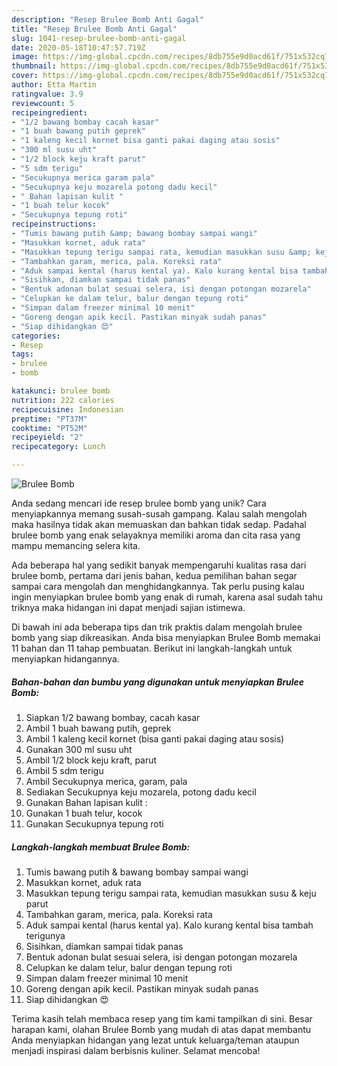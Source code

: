 ```yaml
---
description: "Resep Brulee Bomb Anti Gagal"
title: "Resep Brulee Bomb Anti Gagal"
slug: 1041-resep-brulee-bomb-anti-gagal
date: 2020-05-18T10:47:57.719Z
image: https://img-global.cpcdn.com/recipes/8db755e9d0acd61f/751x532cq70/brulee-bomb-foto-resep-utama.jpg
thumbnail: https://img-global.cpcdn.com/recipes/8db755e9d0acd61f/751x532cq70/brulee-bomb-foto-resep-utama.jpg
cover: https://img-global.cpcdn.com/recipes/8db755e9d0acd61f/751x532cq70/brulee-bomb-foto-resep-utama.jpg
author: Etta Martin
ratingvalue: 3.9
reviewcount: 5
recipeingredient:
- "1/2 bawang bombay cacah kasar"
- "1 buah bawang putih geprek"
- "1 kaleng kecil kornet bisa ganti pakai daging atau sosis"
- "300 ml susu uht"
- "1/2 block keju kraft parut"
- "5 sdm terigu"
- "Secukupnya merica garam pala"
- "Secukupnya keju mozarela potong dadu kecil"
- " Bahan lapisan kulit "
- "1 buah telur kocok"
- "Secukupnya tepung roti"
recipeinstructions:
- "Tumis bawang putih &amp; bawang bombay sampai wangi"
- "Masukkan kornet, aduk rata"
- "Masukkan tepung terigu sampai rata, kemudian masukkan susu &amp; keju parut"
- "Tambahkan garam, merica, pala. Koreksi rata"
- "Aduk sampai kental (harus kental ya). Kalo kurang kental bisa tambah terigunya"
- "Sisihkan, diamkan sampai tidak panas"
- "Bentuk adonan bulat sesuai selera, isi dengan potongan mozarela"
- "Celupkan ke dalam telur, balur dengan tepung roti"
- "Simpan dalam freezer minimal 10 menit"
- "Goreng dengan apik kecil. Pastikan minyak sudah panas"
- "Siap dihidangkan 😍"
categories:
- Resep
tags:
- brulee
- bomb

katakunci: brulee bomb 
nutrition: 222 calories
recipecuisine: Indonesian
preptime: "PT37M"
cooktime: "PT52M"
recipeyield: "2"
recipecategory: Lunch

---
```



![Brulee Bomb](https://img-global.cpcdn.com/recipes/8db755e9d0acd61f/751x532cq70/brulee-bomb-foto-resep-utama.jpg)

Anda sedang mencari ide resep brulee bomb yang unik? Cara menyiapkannya memang susah-susah gampang. Kalau salah mengolah maka hasilnya tidak akan memuaskan dan bahkan tidak sedap. Padahal brulee bomb yang enak selayaknya memiliki aroma dan cita rasa yang mampu memancing selera kita.



Ada beberapa hal yang sedikit banyak mempengaruhi kualitas rasa dari brulee bomb, pertama dari jenis bahan, kedua pemilihan bahan segar sampai cara mengolah dan menghidangkannya. Tak perlu pusing kalau ingin menyiapkan brulee bomb yang enak di rumah, karena asal sudah tahu triknya maka hidangan ini dapat menjadi sajian istimewa.


Di bawah ini ada beberapa tips dan trik praktis dalam mengolah brulee bomb yang siap dikreasikan. Anda bisa menyiapkan Brulee Bomb memakai 11 bahan dan 11 tahap pembuatan. Berikut ini langkah-langkah untuk menyiapkan hidangannya.

<!--inarticleads1-->

##### Bahan-bahan dan bumbu yang digunakan untuk menyiapkan Brulee Bomb:

1. Siapkan 1/2 bawang bombay, cacah kasar
1. Ambil 1 buah bawang putih, geprek
1. Ambil 1 kaleng kecil kornet (bisa ganti pakai daging atau sosis)
1. Gunakan 300 ml susu uht
1. Ambil 1/2 block keju kraft, parut
1. Ambil 5 sdm terigu
1. Ambil Secukupnya merica, garam, pala
1. Sediakan Secukupnya keju mozarela, potong dadu kecil
1. Gunakan  Bahan lapisan kulit :
1. Gunakan 1 buah telur, kocok
1. Gunakan Secukupnya tepung roti




<!--inarticleads2-->

##### Langkah-langkah membuat Brulee Bomb:

1. Tumis bawang putih &amp; bawang bombay sampai wangi
1. Masukkan kornet, aduk rata
1. Masukkan tepung terigu sampai rata, kemudian masukkan susu &amp; keju parut
1. Tambahkan garam, merica, pala. Koreksi rata
1. Aduk sampai kental (harus kental ya). Kalo kurang kental bisa tambah terigunya
1. Sisihkan, diamkan sampai tidak panas
1. Bentuk adonan bulat sesuai selera, isi dengan potongan mozarela
1. Celupkan ke dalam telur, balur dengan tepung roti
1. Simpan dalam freezer minimal 10 menit
1. Goreng dengan apik kecil. Pastikan minyak sudah panas
1. Siap dihidangkan 😍




Terima kasih telah membaca resep yang tim kami tampilkan di sini. Besar harapan kami, olahan Brulee Bomb yang mudah di atas dapat membantu Anda menyiapkan hidangan yang lezat untuk keluarga/teman ataupun menjadi inspirasi dalam berbisnis kuliner. Selamat mencoba!
